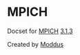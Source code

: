 MPICH
=====
Docset for [MPICH](http://www.mpich.org/) [3.1.3](http://www.mpich.org/static/docs/v3.1.3/)

Created by [Moddus](http://github.com/moddus)

